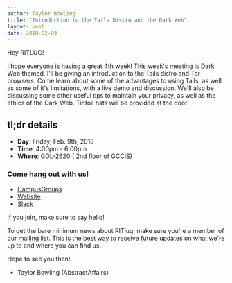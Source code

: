 ```yaml
---
author: Taylor Bowling
title: "Introduction to the Tails Distro and the Dark Web"
layout: post
date: 2018-02-09
---
```


Hey RITLUG! 

I hope everyone is having a great 4th week! This week's meeting is Dark Web themed, I'll be giving an introduction to the Tails distro and Tor browsers. Come learn about some of the advantages to using Tails, as well as some of it's limitations, with a live demo and discussion. We'll also be discussing some other useful tips to maintain your privacy, as well as the ethics of the Dark Web. Tinfoil hats will be provided at the door.

## tl;dr details

* **Day**: Friday, Feb. 9th, 2018
* **Time**: 4:00pm - 6:00pm
* **Where**: GOL-2620 ( 2nd floor of GCCIS)

### Come hang out with us!

* [CampusGroups](https://campusgroups.rit.edu/student_community?club_id=16071 "
RITlug on CampusGroups")
* [Website](http://ritlug.com "RIT Linux Users Group website")
* [Slack](https://rit-lug.slack.com/signup "Join the RITlug Slack")

If you join, make sure to say hello!

To get the bare minimum news about RITlug, make sure you're a member of our
[mailing list](https://groups.google.com/forum/#!forum/ritlug-announce "RITlug 
mailing list - Google Groups"). This is the best way to receive future updates
on what we're up to and where you can find us.

Hope to see you then!

- Taylor Bowling (AbstractAffairs)
